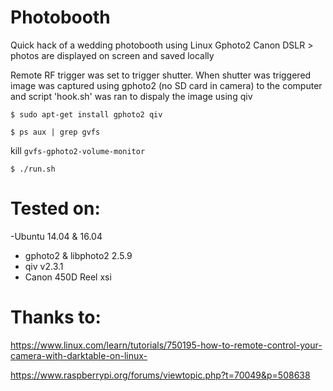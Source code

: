 # Photobooth

Quick hack of a wedding photobooth using Linux Gphoto2 Canon DSLR > photos are displayed on screen and saved locally

Remote RF trigger was set to trigger shutter. When shutter was triggered image was captured using gphoto2 (no SD card in camera) to the computer and script 'hook.sh' was ran to dispaly the image using qiv

    $ sudo apt-get install gphoto2 qiv
 
    $ ps aux | grep gvfs

kill `gvfs-gphoto2-volume-monitor`
   
    $ ./run.sh


# Tested on:

-Ubuntu 14.04 & 16.04
- gphoto2 & libphoto2 2.5.9
- qiv v2.3.1
- Canon 450D Reel xsi

# Thanks to:

https://www.linux.com/learn/tutorials/750195-how-to-remote-control-your-camera-with-darktable-on-linux-

https://www.raspberrypi.org/forums/viewtopic.php?t=70049&p=508638
